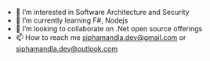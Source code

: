 - 👀 I’m interested in Software Architecture and Security
- 🌱 I’m currently learning F#, Nodejs
- 💞️ I’m looking to collaborate on .Net open source offerings
- 📫 How to reach me siphamandla.dev@gmail.com or siphamandla.dev@outlook.com

<!---
Pantherphor/Pantherphor is a ✨ special ✨ repository because its `README.md` (this file) appears on your GitHub profile.
You can click the Preview link to take a look at your changes.
--->
